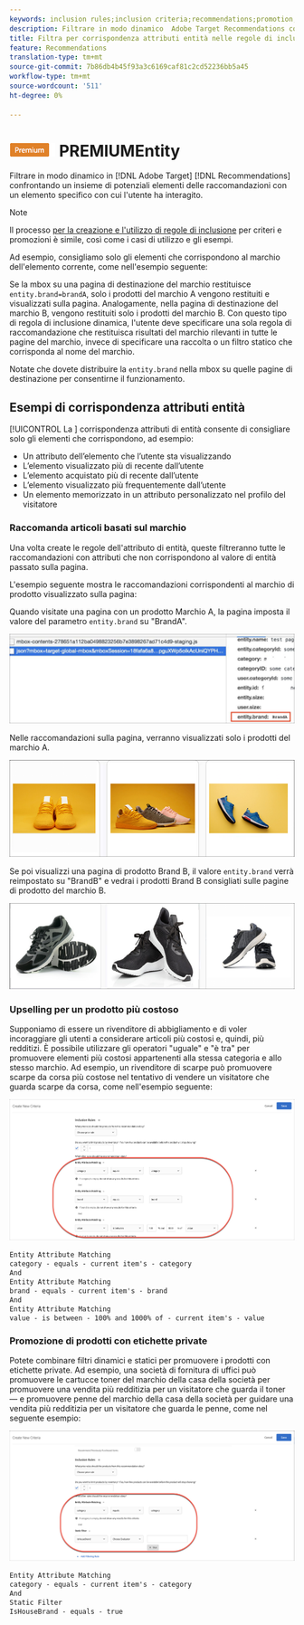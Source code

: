 ```yaml
---
keywords: inclusion rules;inclusion criteria;recommendations;promotion;promotions;dynamic filtering;dynamic;entity attribute matching
description: Filtrare in modo dinamico  Adobe Target Recommendations confrontando un insieme di potenziali elementi di raccomandazione con un elemento specifico con cui l'utente ha interagito.
title: Filtra per corrispondenza attributi entità nelle regole di inclusione dinamica in  Adobe Target Recommendations
feature: Recommendations
translation-type: tm+mt
source-git-commit: 7b86db4b45f93a3c6169caf81c2cd52236bb5a45
workflow-type: tm+mt
source-wordcount: '511'
ht-degree: 0%

---
```



# ![Corrispondenza attributo ](/help/assets/premium.png) PREMIUMEntity

Filtrare in modo dinamico in [!DNL Adobe Target] [!DNL Recommendations] confrontando un insieme di potenziali elementi delle raccomandazioni con un elemento specifico con cui l&#39;utente ha interagito.

>[!NOTE]
>
>Il processo [per la creazione e l&#39;utilizzo di regole di inclusione](/help/c-recommendations/c-algorithms/use-dynamic-and-static-inclusion-rules.md) per criteri e promozioni è simile, così come i casi di utilizzo e gli esempi.

Ad esempio, consigliamo solo gli elementi che corrispondono al marchio dell&#39;elemento corrente, come nell&#39;esempio seguente:

Se la mbox su una pagina di destinazione del marchio restituisce `entity.brand=brandA`, solo i prodotti del marchio A vengono restituiti e visualizzati sulla pagina. Analogamente, nella pagina di destinazione del marchio B, vengono restituiti solo i prodotti del marchio B. Con questo tipo di regola di inclusione dinamica, l&#39;utente deve specificare una sola regola di raccomandazione che restituisca risultati del marchio rilevanti in tutte le pagine del marchio, invece di specificare una raccolta o un filtro statico che corrisponda al nome del marchio.

Notate che dovete distribuire la `entity.brand` nella mbox su quelle pagine di destinazione per consentirne il funzionamento.

## Esempi di corrispondenza attributi entità

[!UICONTROL La ] corrispondenza attributi di entità consente di consigliare solo gli elementi che corrispondono, ad esempio:

* Un attributo dell’elemento che l’utente sta visualizzando
* L’elemento visualizzato più di recente dall’utente
* L’elemento acquistato più di recente dall’utente
* L’elemento visualizzato più frequentemente dall’utente
* Un elemento memorizzato in un attributo personalizzato nel profilo del visitatore

### Raccomanda articoli basati sul marchio

Una volta create le regole dell&#39;attributo di entità, queste filtreranno tutte le raccomandazioni con attributi che non corrispondono al valore di entità passato sulla pagina.

L&#39;esempio seguente mostra le raccomandazioni corrispondenti al marchio di prodotto visualizzato sulla pagina:

Quando visitate una pagina con un prodotto Marchio A, la pagina imposta il valore del parametro `entity.brand` su &quot;BrandA&quot;.

![Esempio di chiamata Target](/help/c-recommendations/c-algorithms/assets/example-target-call.png)

Nelle raccomandazioni sulla pagina, verranno visualizzati solo i prodotti del marchio A.

![Suggerimenti per il marchio A](/help/c-recommendations/c-algorithms/assets/brandA.png)

Se poi visualizzi una pagina di prodotto Brand B, il valore `entity.brand` verrà reimpostato su &quot;BrandB&quot; e vedrai i prodotti Brand B consigliati sulle pagine di prodotto del marchio B.

![Suggerimenti per il marchio B](/help/c-recommendations/c-algorithms/assets/brandB.png)

### Upselling per un prodotto più costoso

Supponiamo di essere un rivenditore di abbigliamento e di voler incoraggiare gli utenti a considerare articoli più costosi e, quindi, più redditizi. È possibile utilizzare gli operatori &quot;uguale&quot; e &quot;è tra&quot; per promuovere elementi più costosi appartenenti alla stessa categoria e allo stesso marchio. Ad esempio, un rivenditore di scarpe può promuovere scarpe da corsa più costose nel tentativo di vendere un visitatore che guarda scarpe da corsa, come nell&#39;esempio seguente:

![Upselling](/help/c-recommendations/c-algorithms/assets/upsell.png)

```
Entity Attribute Matching
category - equals - current item's - category 
And 
Entity Attribute Matching
brand - equals - current item's - brand 
And 
Entity Attribute Matching
value - is between - 100% and 1000% of - current item's - value
```

### Promozione di prodotti con etichette private

Potete combinare filtri dinamici e statici per promuovere i prodotti con etichette private. Ad esempio, una società di fornitura di uffici può promuovere le cartucce toner del marchio della casa della società per promuovere una vendita più redditizia per un visitatore che guarda il toner — e promuovere penne del marchio della casa della società per guidare una vendita più redditizia per un visitatore che guarda le penne, come nel seguente esempio:

![marchio House](/help/c-recommendations/c-algorithms/assets/housebrand.png)

```
Entity Attribute Matching
category - equals - current item's - category 
And
Static Filter
IsHouseBrand - equals - true
```
